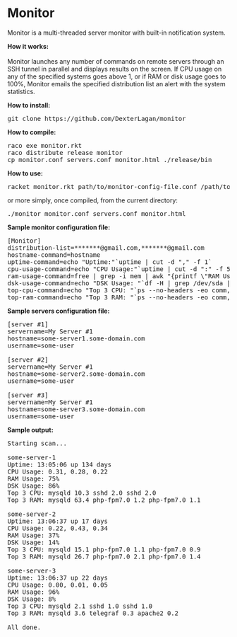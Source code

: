 # Monitor
Monitor is a multi-threaded server monitor with built-in notification system.

<b>How it works:</b><br><br>
Monitor launches any number of commands on remote servers through an SSH tunnel in parallel and displays results on the screen. If CPU usage on any of the specified systems goes above 1, or if RAM or disk usage goes to 100%, Monitor emails the specified distribution list an alert with the system statistics.

<b>How to install:</b>
<pre>
git clone https://github.com/DexterLagan/monitor
</pre>

<b>How to compile:</b>
<pre>
raco exe monitor.rkt
raco distribute release monitor
cp monitor.conf servers.conf monitor.html ./release/bin
</pre>

<b>How to use:</b>
<pre>
racket monitor.rkt path/to/monitor-config-file.conf /path/to/servers-config-file.conf /path/to/html-email-template.html
</pre>
or more simply, once compiled, from the current directory:
<pre>
./monitor monitor.conf servers.conf monitor.html
</pre>

<b>Sample monitor configuration file:</b>
<pre>
[Monitor]
distribution-list=*******@gmail.com,*******@gmail.com
hostname-command=hostname
uptime-command=echo "Uptime:"`uptime | cut -d "," -f 1`
cpu-usage-command=echo "CPU Usage:"`uptime | cut -d ":" -f 5`
ram-usage-command=free | grep -i mem | awk "{printf \"RAM Usage: %i%%\",\$3/\$2 * 100.0}"
dsk-usage-command=echo "DSK Usage: "`df -H | grep /dev/sda | sed "s/.*[ \t][ \t]*\([0-9][0-9]*\)%.*/\1%/"`
top-cpu-command=echo "Top 3 CPU: "`ps --no-headers -eo comm,pcpu --sort=-%cpu | head -n 3`
top-ram-command=echo "Top 3 RAM: "`ps --no-headers -eo comm,pmem --sort=-%mem | head -n 3`
</pre>

<b>Sample servers configuration file:</b>
<pre>
[server #1]
servername=My Server #1
hostname=some-server1.some-domain.com
username=some-user

[server #2]
servername=My Server #1
hostname=some-server2.some-domain.com
username=some-user

[server #3]
servername=My Server #1
hostname=some-server3.some-domain.com
username=some-user
</pre>

<b>Sample output:</b>
<pre>
Starting scan...

some-server-1
Uptime: 13:05:06 up 134 days
CPU Usage: 0.31, 0.28, 0.22
RAM Usage: 75%
DSK Usage: 86%
Top 3 CPU: mysqld 10.3 sshd 2.0 sshd 2.0
Top 3 RAM: mysqld 63.4 php-fpm7.0 1.2 php-fpm7.0 1.1

some-server-2
Uptime: 13:06:37 up 17 days
CPU Usage: 0.22, 0.43, 0.34
RAM Usage: 37%
DSK Usage: 14%
Top 3 CPU: mysqld 15.1 php-fpm7.0 1.1 php-fpm7.0 0.9
Top 3 RAM: mysqld 26.7 php-fpm7.0 2.1 php-fpm7.0 1.4

some-server-3
Uptime: 13:06:37 up 22 days
CPU Usage: 0.00, 0.01, 0.05
RAM Usage: 96%
DSK Usage: 8%
Top 3 CPU: mysqld 2.1 sshd 1.0 sshd 1.0
Top 3 RAM: mysqld 3.6 telegraf 0.3 apache2 0.2

All done.
</pre>
